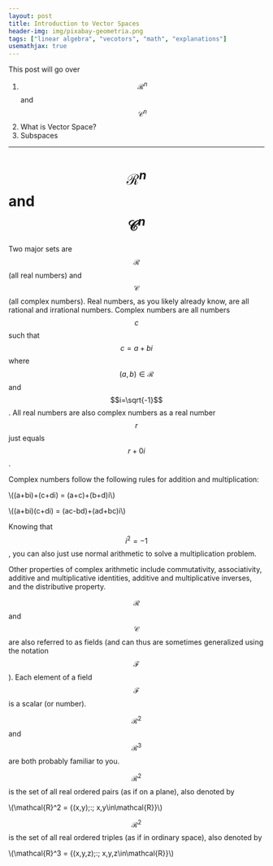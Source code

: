 ```yaml
---
layout: post
title: Introduction to Vector Spaces
header-img: img/pixabay-geometria.png
tags: ["linear algebra", "vecotors", "math", "explanations"]
usemathjax: true
---
```


<!-- This page will go over an introduction to vector spaces. For more on vector spaces see the following posts:

Finite Dimensional Vector Spaces [In Progress]

The Vector Space of Linear Maps [In Progress]

Isomorphic Vector Spaces [In Progess] -->


This post will go over

1. $$\mathcal{R}^n$$ and $$\mathcal{C}^n$$
2. What is Vector Space?
3. Subspaces

---
#  $$\mathcal{R}^n$$ and $$\mathcal{C}^n$$

Two major sets are $$\mathcal{R}$$ (all real numbers) and $$\mathcal{C}$$ (all complex numbers). Real numbers, as you likely already know, are all rational and irrational numbers. Complex numbers are all numbers $$c$$ such that $$c=a+bi$$ where $$(a,b)\in\mathcal{R}$$ and $$i=\sqrt{-1}$$. All real numbers are also complex numbers as a real number $$r$$ just equals $$r+0i$$.

Complex numbers follow the following rules for addition and multiplication:

\\((a+bi)+(c+di) = (a+c)+(b+d)i\\)

\\((a+bi)(c+di) = (ac-bd)+(ad+bc)i\\)

Knowing that $$i^2=-1$$, you can also just use normal arithmetic to solve a multiplication problem.

Other properties of complex arithmetic include commutativity, associativity, additive and multiplicative identities, additive and multiplicative inverses, and the distributive property.

$$\mathcal{R}$$ and $$\mathcal{C}$$ are also referred to as fields (and can thus are sometimes generalized using the notation $$\mathcal{F}$$). Each element of a field $$\mathcal{F}$$ is a scalar (or number).

$$\mathcal{R}^2$$ and $$\mathcal{R}^3$$ are both probably familiar to you.

$$\mathcal{R}^2$$ is the set of all real ordered pairs (as if on a plane), also denoted by

\\(\mathcal{R}^2 = \{(x,y)\;:\; x,y\in\mathcal{R}\}\\)

$$\mathcal{R}^2$$ is the set of all real ordered triples (as if in ordinary space), also denoted by

\\(\mathcal{R}^3 = \{(x,y,z)\;:\; x,y,z\in\mathcal{R}\}\\)